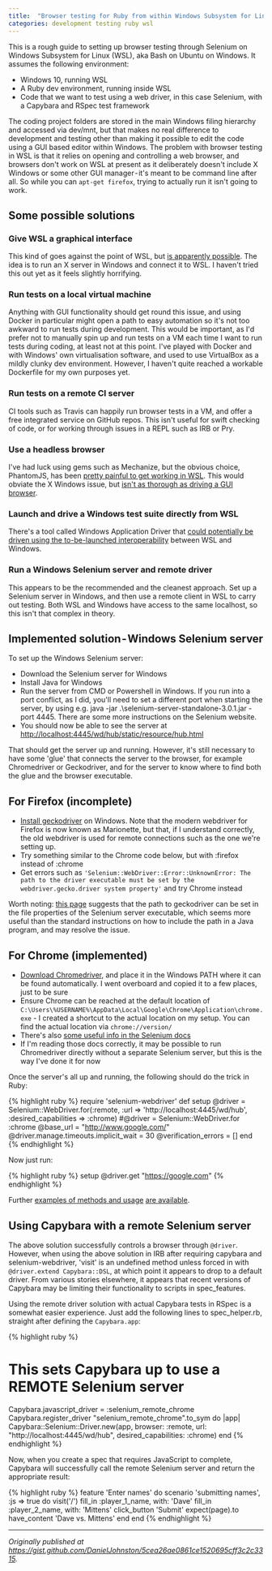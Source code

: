 ```yaml
---
title:  "Browser testing for Ruby from within Windows Subsystem for Linux"
categories: development testing ruby wsl
---
```


This is a rough guide to setting up browser testing through Selenium on Windows Subsystem for Linux (WSL), aka Bash on Ubuntu on Windows. It assumes the following environment:

- Windows 10, running WSL
- A Ruby dev environment, running inside WSL
- Code that we want to test using a web driver, in this case Selenium, with a Capybara and RSpec test framework

The coding project folders are stored in the main Windows filing hierarchy and accessed via dev/mnt, but that makes no real difference to development and testing other than making it possible to edit the code using a GUI based editor within Windows.
The problem with browser testing in WSL is that it relies on opening and controlling a web browser, and browsers don't work on WSL at present as it deliberately doesn't include X Windows or some other GUI manager - it's meant to be command line after all. So while you can `apt-get firefox`, trying to actually run it isn't going to work.

## Some possible solutions

### Give WSL a graphical interface

This kind of goes against the point of WSL, but [is apparently possible](https://github.com/Microsoft/BashOnWindows/issues/1169#issuecomment-252148854). The idea is to run an X server in Windows and connect it to WSL. I haven't tried this out yet as it feels slightly horrifying.

### Run tests on a local virtual machine

Anything with GUI functionality should get round this issue, and using Docker in particular might open a path to easy automation so it's not too awkward to run tests during development. This would be important, as I'd prefer not to manually spin up and run tests on a VM each time I want to run tests during coding, at least not at this point. I've played with Docker and with Windows' own virtualisation software, and used to use VirtualBox as a mildly clunky dev environment. However, I haven't quite reached a workable Dockerfile for my own purposes yet.

### Run tests on a remote CI server

CI tools such as Travis can happily run browser tests in a VM, and offer a free integrated service on GitHub repos. This isn't useful for swift checking of code, or for working through issues in a REPL such as IRB or Pry.

### Use a headless browser

I've had luck using gems such as Mechanize, but the obvious choice, PhantomJS, has been [pretty painful to get working in WSL](https://github.com/Microsoft/BashOnWindows/issues/903). This would obviate the X Windows issue, but [isn't as thorough as driving a GUI browser](https://watirmelon.blog/2015/12/08/real-vs-headless-browsers-for-automated-acceptance-tests/).

### Launch and drive a Windows test suite directly from WSL

There's a tool called Windows Application Driver that [could potentially be driven using the to-be-launched interoperability](https://github.com/Microsoft/BashOnWindows/issues/1169#issuecomment-252659238) between WSL and Windows.

### Run a Windows Selenium server and remote driver

This appears to be the recommended and the cleanest approach. Set up a Selenium server in Windows, and then use a remote client in WSL to carry out testing. Both WSL and Windows have access to the same localhost, so this isn't that complex in theory.

## Implemented solution - Windows Selenium server

To set up the Windows Selenium server:

- Download the Selenium server for Windows
- Install Java for Windows
- Run the server from CMD or Powershell in Windows. If you run into a port conflict, as I did, you'll need to set a different port when starting the server, by using e.g. java -jar .\selenium-server-standalone-3.0.1.jar -port 4445. There are some more instructions on the Selenium website.
- You should now be able to see the server at <http://localhost:4445/wd/hub/static/resource/hub.html>

That should get the server up and running. However, it's still necessary to have some 'glue' that connects the server to the browser, for example Chromedriver or Geckodriver, and for the server to know where to find both the glue and the browser executable.

## For Firefox (incomplete)

- [Install geckodriver](https://github.com/mozilla/geckodriver/releases) on Windows. Note that the modern webdriver for Firefox is now known as Marionette, but that, if I understand correctly, the old webdriver is used for remote connections such as the one we're setting up.
- Try something similar to the Chrome code below, but with :firefox instead of :chrome
- Get errors such as `'Selenium::WebDriver::Error::UnknownError: The path to the driver executable must be set by the webdriver.gecko.driver system property'` and try Chrome instead

Worth noting: [this page](http://toolsqa.com/selenium-webdriver/how-to-use-geckodriver/) suggests that the path to geckodriver can be set in the file properties of the Selenium server executable, which seems more useful than the standard instructions on how to include the path in a Java program, and may resolve the issue.

## For Chrome (implemented)

- [Download Chromedriver](https://sites.google.com/a/chromium.org/chromedriver/downloads), and place it in the Windows PATH where it can be found automatically. I went overboard and copied it to a few places, just to be sure
- Ensure Chrome can be reached at the default location of `C:\Users\%USERNAME%\AppData\Local\Google\Chrome\Application\chrome.exe` - I created a shortcut to the actual location on my setup. You can find the actual location via `chrome://version/`
- There's also [some useful info in the Selenium docs](https://github.com/SeleniumHQ/selenium/wiki/ChromeDriver)
- If I'm reading those docs correctly, it may be possible to run Chromedriver directly without a separate Selenium server, but this is the way I've done it for now

Once the server's all up and running, the following should do the trick in Ruby:

{% highlight ruby %}
require 'selenium-webdriver'
def setup
 @driver = Selenium::WebDriver.for(:remote, :url => 'http://localhost:4445/wd/hub', :desired_capabilities => :chrome)
 #@driver = Selenium::WebDriver.for :chrome
 @base_url = "http://www.google.com/"
 @driver.manage.timeouts.implicit_wait = 30
 @verification_errors = []
end
{% endhighlight %}

Now just run:

{% highlight ruby %}
setup
@driver.get "https://google.com"
{% endhighlight %}

Further [examples of methods and usage](https://github.com/SeleniumHQ/selenium/wiki/Ruby-Bindings) [are available](https://community.perfectomobile.com/posts/938840-ruby-example-for-remotewebdriver).

## Using Capybara with a remote Selenium server

The above solution successfully controls a browser through `@driver`. However, when using the above solution in IRB after requiring capybara and selenium-webdriver, 'visit' is an undefined method unless forced in with `@driver.extend Capybara::DSL`, at which point it appears to drop to a default driver. From various stories elsewhere, it appears that recent versions of Capybara may be limiting their functionality to scripts in spec_features.

Using the remote driver solution with actual Capybara tests in RSpec is a somewhat easier experience. Just add the following lines to spec_helper.rb, straight after defining the `Capybara.app`:

{% highlight ruby %}
# This sets Capybara up to use a REMOTE Selenium server 
Capybara.javascript_driver = :selenium_remote_chrome
Capybara.register_driver "selenium_remote_chrome".to_sym do |app|
 Capybara::Selenium::Driver.new(app, browser: :remote, url: "http://localhost:4445/wd/hub", desired_capabilities: :chrome)
end
{% endhighlight %}

Now, when you create a spec that requires JavaScript to complete, Capybara will successfully call the remote Selenium server and return the appropriate result:

{% highlight ruby %}
feature 'Enter names' do
 scenario 'submitting names', :js => true do
  visit('/')
  fill_in :player_1_name, with: 'Dave'
  fill_in :player_2_name, with: 'Mittens'
  click_button 'Submit'
  expect(page).to have_content 'Dave vs. Mittens'
 end
end
{% endhighlight %}

---

*Originally published at <https://gist.github.com/DanielJohnston/5cea26ae0861ce1520695cff3c2c3315>.*
